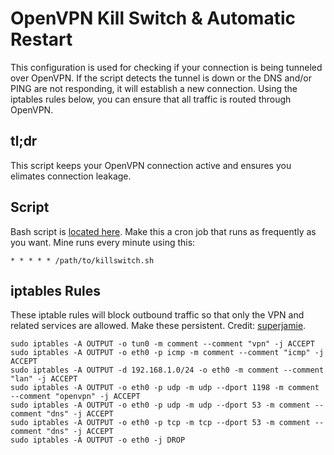 # OpenVPN Kill Switch & Automatic Restart
This configuration is used for checking if your connection is being tunneled over OpenVPN. If the script detects the tunnel is down or the DNS and/or PING are not responding, it will establish a new connection. Using the iptables rules below, you can ensure that all traffic is routed through OpenVPN.
## tl;dr
This script keeps your OpenVPN connection active and ensures you elimates connection leakage.
## Script
Bash script is [located here](https://github.com/CoreyMcCown13/Shell-Scripts/blob/master/OpenVPN-KillSwitch/killswitch.sh).
Make this a cron job that runs as frequently as you want. Mine runs every minute using this:
```
* * * * * /path/to/killswitch.sh
```
## iptables Rules
These iptable rules will block outbound traffic so that only the VPN and related services are allowed. Make these persistent.
Credit: [superjamie](https://gist.github.com/superjamie/ac55b6d2c080582a3e64).
```
sudo iptables -A OUTPUT -o tun0 -m comment --comment "vpn" -j ACCEPT
sudo iptables -A OUTPUT -o eth0 -p icmp -m comment --comment "icmp" -j ACCEPT
sudo iptables -A OUTPUT -d 192.168.1.0/24 -o eth0 -m comment --comment "lan" -j ACCEPT
sudo iptables -A OUTPUT -o eth0 -p udp -m udp --dport 1198 -m comment --comment "openvpn" -j ACCEPT
sudo iptables -A OUTPUT -o eth0 -p udp -m udp --dport 53 -m comment --comment "dns" -j ACCEPT
sudo iptables -A OUTPUT -o eth0 -p tcp -m tcp --dport 53 -m comment --comment "dns" -j ACCEPT
sudo iptables -A OUTPUT -o eth0 -j DROP
```
